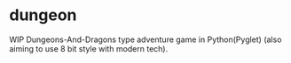# dungeon
WIP Dungeons-And-Dragons type adventure game in Python(Pyglet) (also aiming to use 8 bit style with modern tech).
